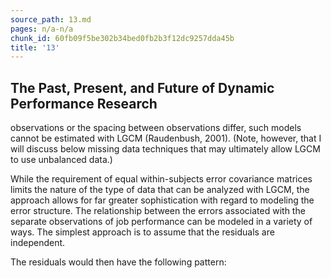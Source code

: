```yaml
---
source_path: 13.md
pages: n/a-n/a
chunk_id: 60fb09f5be302b34bed0fb2b3f12dc9257dda45b
title: '13'
---
```

## The Past, Present, and Future of Dynamic Performance Research

observations or the spacing between observations differ, such models cannot be estimated with LGCM (Raudenbush, 2001). (Note, however, that I will discuss below missing data techniques that may ultimately allow LGCM to use unbalanced data.)

While the requirement of equal within-subjects error covariance matrices limits the nature of the type of data that can be analyzed with LGCM, the approach allows for far greater sophistication with regard to modeling the error structure. The relationship between the errors associated with the separate observations of job performance can be modeled in a variety of ways. The simplest approach is to assume that the residuals are independent.

The residuals would then have the following pattern:
